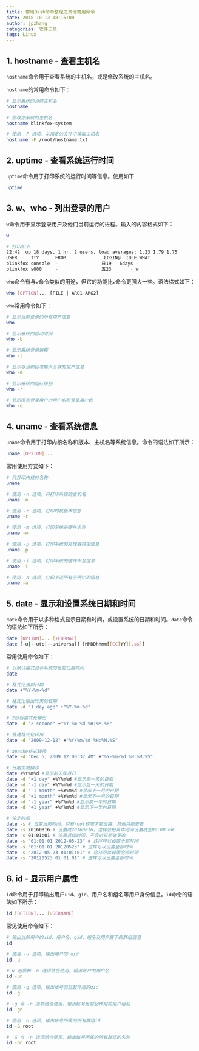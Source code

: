 ```yaml
---
title: 常用Bash命令整理之其他常用命令
date: 2018-10-13 18:15:00
author: jpzhang
categories: 软件工具
tags: Linux
---
```


## 1. hostname - 查看主机名

`hostname`命令用于查看系统的主机名，或是修改系统的主机名。

`hostname`的常用命令如下：

```bash
# 显示系统的当前主机名
hostname

# 修改你系统的主机名
hostname blinkfox-system

# 使用 -F 选项，从指定的文件中读取主机名
hostname -F /root/hostname.txt
```

## 2. uptime - 查看系统运行时间

`uptime`命令用于打印系统的运行时间等信息。使用如下：

```bash
uptime
```

## 3. w、who - 列出登录的用户

`w`命令用于显示登录用户及他们当前运行的进程。输入的内容格式如下：

```bash
w

# 打印如下
22:42  up 18 days, 1 hr, 2 users, load averages: 1.23 1.79 1.75
USER     TTY      FROM              LOGIN@  IDLE WHAT
blinkfox console  -                日19   6days -
blinkfox s000     -                五23       - w
```

`who`命令有与`w`命令类似的用途，但它的功能比`w`命令更强大一些。语法格式如下：

```bash
who [OPTION]... [FILE | ARG1 ARG2]
```

`who`常用命令如下：

```bash
# 显示当前登录的所有用户信息
who

# 显示系统的启动时间
who -b

# 显示系统登录进程
who -l

# 显示与当前标准输入关联的用户信息
who -m

# 显示系统的运行级别
who -r

# 显示所有登录用户的用户名和登录用户数
who -q
```

## 4. uname - 查看系统信息

`uname`命令用于打印内核名称和版本、主机名等系统信息。命令的语法如下所示：

```bash
uname [OPTION]...
```

常用使用方式如下：

```bash
# 只打印内核的名称
uname

# 使用 -n 选项，只打印系统的主机名
uname -n

# 使用 -r 选项，打印内核版本信息
uname -r

# 使用 -m 选项，打印系统的硬件名称
uname -m

# 使用 -p 选项，打印系统的处理器类型信息
uname -p

# 使用 -i 选项，打印系统的硬件平台信息
uname -i

# 使用 -a 选项，打印上述所有示例中的信息
uname -a
```

## 5. date - 显示和设置系统日期和时间

`date`命令用于以多种格式显示日期和时间，或设置系统的日期和时间。`date`命令的语法如下所示：

```bash
date [OPTION]... [+FORMAT]
date [-u|--utc|--universal] [MMDDhhmm[[CC]YY][.ss]]
```

常用使用命令如下：

```bash
# 以默认格式显示系统的当前日期时间
date

# 格式化当前日期
date +"%Y-%m-%d"

# 格式化输出昨天的日期
date -d "1 day ago" +"%Y-%m-%d"

# 2秒后格式化输出
date -d "2 second" +"%Y-%m-%d %H:%M.%S"

# 普通格式化转出
date -d "2009-12-12" +"%Y/%m/%d %H:%M.%S"

# apache格式转换
date -d "Dec 5, 2009 12:00:37 AM" +"%Y-%m-%d %H:%M.%S"

# 日期加减操作
date +%Y%m%d #显示前天年月日
date -d "+1 day" +%Y%m%d #显示前一天的日期
date -d "-1 day" +%Y%m%d #显示后一天的日期
date -d "-1 month" +%Y%m%d #显示上一月的日期
date -d "+1 month" +%Y%m%d #显示下一月的日期
date -d "-1 year" +%Y%m%d #显示前一年的日期
date -d "+1 year" +%Y%m%d #显示下一年的日期

# 设定时间
date -s # 设置当前时间，只有root权限才能设置，其他只能查看
date -s 20160816 # 设置成20160816，这样会把具体时间设置成空00:00:00
date -s 01:01:01 # 设置具体时间，不会对日期做更改
date -s "01:01:01 2012-05-23" # 这样可以设置全部时间 
date -s "01:01:01 20120523" # 这样可以设置全部时间
date -s "2012-05-23 01:01:01" # 这样可以设置全部时间 
date -s "20120523 01:01:01" # 这样可以设置全部时间
```

## 6. id - 显示用户属性

`id`命令用于打印输出用户`uid`、`gid`、用户名和组名等用户身份信息。`id`命令的语法如下所示：

```bash
id [OPTION]... [USERNAME]
```

常见使用命令如下：

```bash
# 输出当前用户的uid、用户名、gid、组名及用户属于的群组信息
id

# 使用 -u 选项，输出用户的 uid
id -u

#-u 选项和 -n 选项结合使用，输出账户的用户名
id -un

# 使用 -g 选项，输出帐号当前起作用的gid
id -g

# -g 与 -n 选项结合使用，输出帐号当前起作用的用户组名
id -gn

# 使用 -G 选项，输出帐号所属的所有群组id
id -G root

# -G 与 -n 选项结合使用，输出账号所属的所有群组的名称
id -Gn root
```